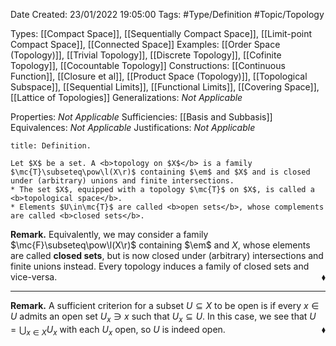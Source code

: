 <div class="topSpace"></div>

Date Created: 23/01/2022 19:05:00
Tags: #Type/Definition #Topic/Topology

Types: [[Compact Space]], [[Sequentially Compact Space]], [[Limit-point Compact Space]], [[Connected Space]]
Examples: [[Order Space (Topology)]], [[Trivial Topology]], [[Discrete Topology]], [[Cofinite Topology]], [[Cocountable Topology]]
Constructions: [[Continuous Function]], [[Closure et al]], [[Product Space (Topology)]], [[Topological Subspace]], [[Sequential Limits]], [[Functional Limits]], [[Covering Space]], [[Lattice of Topologies]]
Generalizations: <i>Not Applicable</i>

Properties: <i>Not Applicable</i>
Sufficiencies: [[Basis and Subbasis]]
Equivalences: <i>Not Applicable</i>
Justifications: <i>Not Applicable</i>

``` ad-Definition
title: Definition.

Let $X$ be a set. A <b>topology on $X$</b> is a family $\mc{T}\subseteq\pow\l(X\r)$ containing $\em$ and $X$ and is closed under (arbitrary) unions and finite intersections.
* The set $X$, equipped with a topology $\mc{T}$ on $X$, is called a <b>topological space</b>.
* Elements $U\in\mc{T}$ are called <b>open sets</b>, whose complements are called <b>closed sets</b>.

```

<b>Remark.</b> Equivalently, we may consider a family $\mc{F}\subseteq\pow\l(X\r)$ containing $\em$ and $X$, whose elements are called <b>closed sets</b>, but is now closed under (arbitrary) intersections and finite unions instead. Every topology induces a family of closed sets and vice-versa.<span style="float:right;">$\blacklozenge$</span>

---

<b>Remark.</b> A sufficient criterion for a subset $U\subseteq X$ to be open is if every $x\in U$ admits an open set $U_x\ni x$ such that $U_x\subseteq U$. In this case, we see that $U=\bigcup_{x\in X}U_x$ with each $U_x$ open, so $U$ is indeed open.<span style="float:right;">$\blacklozenge$</span>
